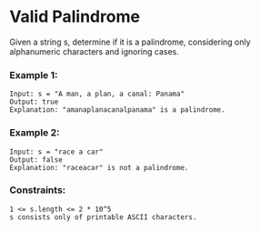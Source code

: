 # Valid Palindrome

Given a string s, determine if it is a palindrome, considering only alphanumeric characters and ignoring cases.

 

### Example 1:

    Input: s = "A man, a plan, a canal: Panama"
    Output: true
    Explanation: "amanaplanacanalpanama" is a palindrome.

### Example 2:

    Input: s = "race a car"
    Output: false
    Explanation: "raceacar" is not a palindrome.

### Constraints:

    1 <= s.length <= 2 * 10^5
    s consists only of printable ASCII characters.
